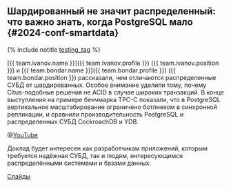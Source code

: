 ## Шардированный не значит распределенный: что важно знать, когда PostgreSQL мало {#2024-conf-smartdata}

{% include notitle [testing_tag](../../tags.md#testing) %}

[{{ team.ivanov.name }}]({{ team.ivanov.profile }}) ({{ team.ivanov.position }}) и [{{ team.bondar.name }}]({{ team.bondar.profile }}) ({{ team.bondar.position }}) рассказали, чем отличаются распределенные СУБД от шардированных. Особое внимание уделили тому, почему Citus-подобные решения не ACID в случае широких транзакций. В конце выступления на примере бенчмарка TPC-C показали, что в PostgreSQL вертикальное масштабирование ограничено ботлнеком в синхронной репликации, и сравнили производительность PostgreSQL и распределенных СУБД CockroachDB и YDB.

@[YouTube](https://youtu.be/BDpLLmV37hY)

Доклад будет интересен как разработчикам приложений, которым требуется надёжная СУБД, так и людям, интересующимся распределёнными системами и базами данных.

[Слайды](https://presentations.ydb.tech/2024/ru/smartdataconf/sharded_is_not_distributed/presentation.pdf)